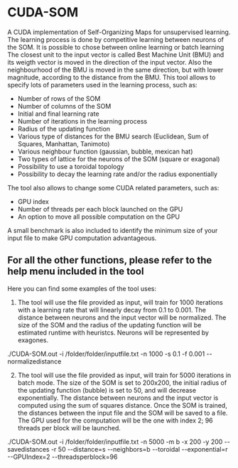# CUDA-SOM
A CUDA implementation of Self-Organizing Maps for unsupervised learning.
The learning process is done by competitive learning between neurons of the SOM.
It is possible to chose between online learning or batch learning
The closest unit to the input vector is called Best Machine Unit (BMU) and its weigth vector is moved in the direction of the input vector.
Also the neighbourhood of the BMU is moved in the same direction, but with lower magnitude, according to the distance from the BMU.
This tool allows to specify lots of parameters used in the learning process, such as:
- Number of rows of the SOM
- Number of columns of the SOM
- Initial and final learning rate
- Number of iterations in the learning process
- Radius of the updating function
- Various type of distances for the BMU search (Euclidean, Sum of Squares, Manhattan, Tanimoto)
- Various neighbour function (gaussian, bubble, mexican hat)
- Two types of lattice for the neurons of the SOM (square or exagonal)
- Possibility to use a toroidal topology
- Possibility to decay the learning rate and/or the radius exponentially

The tool also allows to change some CUDA related parameters, such as:
- GPU index
- Number of threads per each block launched on the GPU
- An option to move all possible computation on the GPU

A small benchmark is also included to identify the minimum size of your input file to make GPU computation advantageous.

For all the other functions, please refer to the help menu included in the tool
--------------------------------------------------------

Here you can find some examples of the tool uses:
1) The tool will use the file provided as input, will train for 1000 iterations with a learning rate that 
will linearly decay from 0.1 to 0.001. The distance between neurons and the input vector will be normalized. 
The size of the SOM and the radius of the updating function will be estimated runtime with heuristcs. Neurons will be represented by exagones.

./CUDA-SOM.out -i /folder/folder/inputfile.txt -n 1000 -s 0.1 -f 0.001 --normalizedistance

2) The tool will use the file provided as input, will train for 5000 iterations in batch mode. The size of the SOM is set to 200x200, the initial radius of the updating function (bubble)
is set to 50, and will decrease exponentially. The distance between neurons and the input vector is computed 
using the sum of squares distance. Once the SOM is trained, the distances between the input file and the SOM will be
saved to a file. The GPU used for the computation will be the one with index 2; 96 threads per block will be launched.

./CUDA-SOM.out -i /folder/folder/inputfile.txt -n 5000 -m b -x 200 -y 200 --savedistances -r 50 --distance=s --neighbors=b --toroidal --exponential=r --GPUIndex=2 --threadsperblock=96

